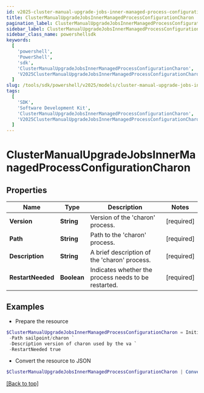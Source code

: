 ```yaml
---
id: v2025-cluster-manual-upgrade-jobs-inner-managed-process-configuration-charon
title: ClusterManualUpgradeJobsInnerManagedProcessConfigurationCharon
pagination_label: ClusterManualUpgradeJobsInnerManagedProcessConfigurationCharon
sidebar_label: ClusterManualUpgradeJobsInnerManagedProcessConfigurationCharon
sidebar_class_name: powershellsdk
keywords:
  [
    'powershell',
    'PowerShell',
    'sdk',
    'ClusterManualUpgradeJobsInnerManagedProcessConfigurationCharon',
    'V2025ClusterManualUpgradeJobsInnerManagedProcessConfigurationCharon',
  ]
slug: /tools/sdk/powershell/v2025/models/cluster-manual-upgrade-jobs-inner-managed-process-configuration-charon
tags:
  [
    'SDK',
    'Software Development Kit',
    'ClusterManualUpgradeJobsInnerManagedProcessConfigurationCharon',
    'V2025ClusterManualUpgradeJobsInnerManagedProcessConfigurationCharon',
  ]
---
```


# ClusterManualUpgradeJobsInnerManagedProcessConfigurationCharon

## Properties

| Name | Type | Description | Notes |
| --- | --- | --- | --- |
| **Version** | **String** | Version of the 'charon' process. | [required] |
| **Path** | **String** | Path to the 'charon' process. | [required] |
| **Description** | **String** | A brief description of the 'charon' process. | [required] |
| **RestartNeeded** | **Boolean** | Indicates whether the process needs to be restarted. | [required] |

## Examples

- Prepare the resource

```powershell
$ClusterManualUpgradeJobsInnerManagedProcessConfigurationCharon = Initialize-V2025ClusterManualUpgradeJobsInnerManagedProcessConfigurationCharon  -Version 3047 `
 -Path sailpoint/charon `
 -Description version of charon used by the va `
 -RestartNeeded true
```

- Convert the resource to JSON

```powershell
$ClusterManualUpgradeJobsInnerManagedProcessConfigurationCharon | ConvertTo-JSON
```

[[Back to top]](#)
